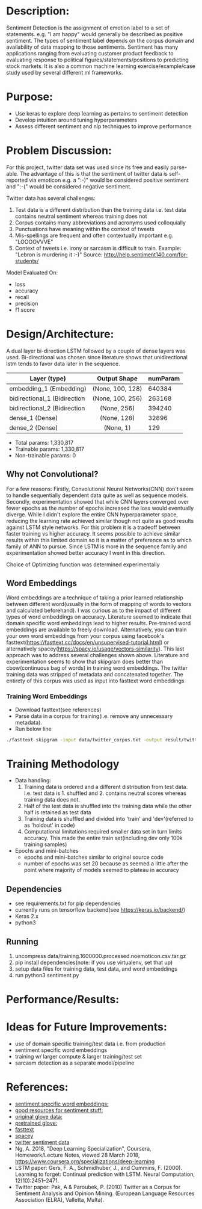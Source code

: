 # Description:
Sentiment Detection is the assignment of emotion label to a set of statements.  e.g. "I am happy" would generally be described as positive sentiment.  The types of sentiment label depends on the corpus domain and availability of data mapping to those sentiments.  Sentiment has many applications ranging from evaluating customer product feedback to evaluating response to political figures/statements/positions to predicting stock markets.  It is also a common machine learning exercise/example/case study used by several different ml frameworks.

# Purpose:
* Use keras to explore deep learning as pertains to sentiment detection
* Develop intuition around tuning hyperparameters
* Assess different sentiment and nlp techniques to improve performance

# Problem Discussion:
For this project, twitter data set was used since its free and easily parse-able.  The advantage of this is that the sentiment of twitter data is self-reported via emoticon e.g. a ":-)" would be considered positive sentiment and ":-(" would be considered negative sentiment. 

Twitter data has several challenges: 
1. Test data is a different distribution than the training data i.e. test data contains neutral sentiment whereas training does not
2. Corpus contains many abbreviations and acronyms used colloquially
3. Punctuations have meaning within the context of tweets
4. Mis-spellings are frequent and often contextually important e.g. "LOOOOVVVE"
5. Context of tweets i.e. irony or sarcasm is difficult to train.  Example:  "Lebron is murdering it :-)"
Source: http://help.sentiment140.com/for-students/

Model Evaluated On:
* loss
* accuracy
* recall
* precision
* f1 score

# Design/Architecture:

A dual layer bi-direction LSTM followed by a couple of dense layers was used.  Bi-directional was chosen since literature shows that unidirectional lstm tends to favor data later in the sequence.

|Layer (type)                 |Output Shape              |numParam  |  
|---|:---:|---
|embedding_1 (Embedding)      |(None, 100, 128)          |640384    |
|bidirectional_1 (Bidirection |(None, 100, 256)          |263168    |
|bidirectional_2 (Bidirection |(None, 256)               |394240    |
|dense_1 (Dense)              |(None, 128)               |32896     |
|dense_2 (Dense)              |(None, 1)                 |129       |


* Total params: 1,330,817
* Trainable params: 1,330,817
* Non-trainable params: 0

## Why not Convolutional?  

For a few reasons:  Firstly, Convolutional Neural Networks(CNN) don't seem to handle sequentially dependent data quite as well as sequence models.  Secondly, experimentation showed that while CNN layers converged over fewer epochs as the number of epochs increased the loss would eventually diverge.  While I didn't explore the entire CNN hyperparameter space, reducing the learning rate achieved similar though not quite as good results against LSTM style networks.  For this problem it is a tradeoff between faster training vs higher accuracy.  It seems possible to achieve similar results within this limited domain so it is a matter of preference as to which family of ANN to pursue.  Since LSTM is more in the sequence family and experimentation showed better accuracy I went in this direction.

Choice of Optimizing function was determined experimentally

## Word Embeddings
Word embeddings are a technique of taking a prior learned relationship between different word(usually in the form of mapping of words to vectors and calculated beforehand).  I was curious as to the impact of different types of word embeddings on accuracy.  Literature seemed to indicate that domain specific word embeddings lead to higher results.  Pre-trained word embeddings are available to freely download.  Alternatively, you can train your own word embeddings from your corpus using facebook's fasttext(https://fasttext.cc/docs/en/unsupervised-tutorial.html) or alternatively spacey(https://spacy.io/usage/vectors-similarity).  This last approach was to address several challenges shown above.  Literature and experimentation seems to show that skipgram does better than cbow(continuous bag of words) in training word embeddings.  The twitter training data was stripped of metadata and concatenated together.  The entirety of this corpus was used as input into fasttext word embeddings

### Training Word Embeddings

* Download fasttext(see references)
* Parse data in a corpus for training(i.e. remove any unnecessary metadata). 
* Run below line

```bash
./fasttext skipgram -input data/twitter_corpus.txt -output result/twitter_corpus
```

# Training Methodology

* Data handling:
    1. Training data is ordered and a different distribution from test data. i.e. test data is 1. shuffled and 2. contains neutral scores whereas training data does not.
    2. Half of the test data is shuffled into the training data while the other half is retained as test data
    3. Training data is shuffled and divided into 'train' and 'dev'(referred to as 'holdout' in code)
    4.  Computational limitations required smaller data set in turn limits accuracy. This made the entire train set(including dev only 100k training samples)
* Epochs and mini-batches
    * epochs and mini-batches similar to original source code
    * number of epochs was set 20 because as seemed a little after the point where majority of models seemed to plateau in accuracy

## Dependencies
* see requirements.txt for pip dependencies
* currently runs on tensorflow backend(see https://keras.io/backend/)
* Keras 2.x
* python3

## Running
1. uncompress data/training.1600000.processed.noemoticon.csv.tar.gz
2. pip install dependencies(note: if you use virtualenv, set that up)
3. setup data files for training data, test data, and word embeddings
4. run python3 sentiment.py 

# Performance/Results:

# Ideas for Future Improvements:
* use of domain specific training/test data i.e. from production
* sentiment specific word embeddings
* training w/ larger compute & larger training/test set
* sarcasm detection as a separate model/pipeline

# References:
* [sentiment specific word embeddings:](https://github.com/attardi/deepnl/wiki/Sentiment-Specific-Word-Embeddings)
* [good resources for sentiment stuff:](https://github.com/laugustyniak/awesome-sentiment-analysis)
* [original glove data:](https://nlp.stanford.edu/projects/glove/)
* [pretrained glove:](http://nlp.stanford.edu/data/glove.twitter.27B.zip)
* [fasttext](https://fasttext.cc/docs/en/unsupervised-tutorial.html)
* [spacey](https://spacy.io/usage/vectors-similarity)
* [twitter sentiment data](http://help.sentiment140.com/for-students/)
* Ng, A. 2018, "Deep Learning Specialization", Coursera, Homework/Lecture Notes, viewed 28 March 2018, <https://www.coursera.org/specializations/deep-learning>
* LSTM paper:  Gers, F. A., Schmidhuber, J., and Cummins, F. (2000). Learning to forget: Continual prediction with LSTM. Neural Computation, 12(10):2451–2471.
* Twitter paper:  Pak, A & Paroubek, P. (2010) Twitter as a Corpus for Sentiment Analysis and Opinion Mining. (European Language Resources Association (ELRA), Valletta, Malta).
